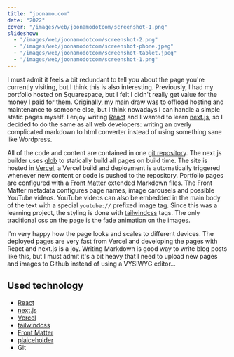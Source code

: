 ```yaml
---
title: "joonamo.com"
date: "2022"
cover: "/images/web/joonamodotcom/screenshot-1.png"
slideshow:
  - "/images/web/joonamodotcom/screenshot-2.png"
  - "/images/web/joonamodotcom/screenshot-phone.jpeg"
  - "/images/web/joonamodotcom/screenshot-tablet.jpeg"
  - "/images/web/joonamodotcom/screenshot-1.png"
---
```


I must admit it feels a bit redundant to tell you about the page you're currently visiting, but I think this is also interesting. Previously, I had my portfolio hosted on Squarespace, but I felt I didn't really get value for the money I paid for them. Originally, my main draw was to offload hosting and maintenance to someone else, but I think nowadays I can handle a simple static pages myself. I enjoy writing [React](https://react.dev/) and I wanted to learn [next.js](https://nextjs.org/), so I decided to do the same as all web developers: writing an overly complicated markdown to html converter instead of using something sane like Wordpress.

All of the code and content are contained in one [git repository](https://github.com/joonamo/joonamodotcom). The next.js builder uses [glob](https://github.com/isaacs/node-glob) to statically build all pages on build time. The site is hosted in [Vercel](https://vercel.com/), a Vercel build and deployment is automatically triggered whenever new content or code is pushed to the repository. Portfolio pages are configured with a [Front Matter](https://frontmatter.codes/) extended Markdown files. The Front Matter metadata configures page names, image carousels and possible YouTube videos. YouTube videos can also be embedded in the main body of the text with a special `youtube://` prefixed image tag. Since this was a learning project, the styling is done with [tailwindcss](https://tailwindcss.com/) tags. The only traditional css on the page is the fade animation on the images.

I'm very happy how the page looks and scales to different devices. The deployed pages are very fast from Vercel and developing the pages with React and next.js is a joy. Writing Markdown is good way to write blog posts like this, but I must admit it's a bit heavy that I need to upload new pages and images to Github instead of using a VYSIWYG editor...

## Used technology
- [React](https://react.dev/)
- [next.js](https://nextjs.org/)
- [Vercel](https://vercel.com/)
- [tailwindcss](https://tailwindcss.com/)
- [Front Matter](https://frontmatter.codes/)
- [plaiceholder](https://plaiceholder.co/)
- Git